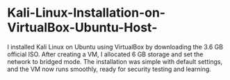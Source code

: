 # Kali-Linux-Installation-on-VirtualBox-Ubuntu-Host-
I installed Kali Linux on Ubuntu using VirtualBox by downloading the 3.6 GB official ISO. After creating a VM, I allocated 6 GB storage and set the network to bridged mode. The installation was simple with default settings, and the VM now runs smoothly, ready for security testing and learning.
